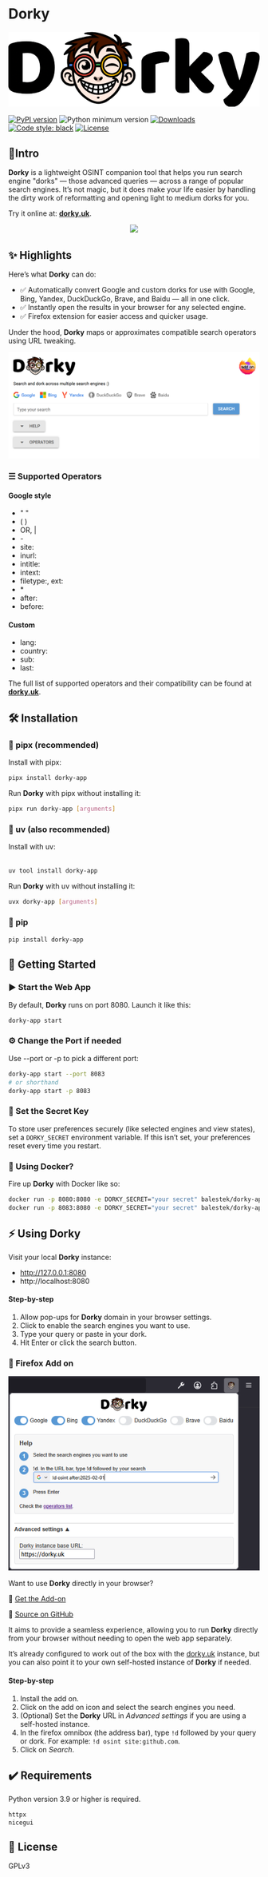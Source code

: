 # Dorky

<p align="center">
  <img src="https://raw.githubusercontent.com/balestek/dorky-app/master/dorky/assets/images/dorky-logo.png">
</p>

[![PyPI version](https://badge.fury.io/py/dorky-app.svg)](https://badge.fury.io/py/dorky-app)
![Python minimum version](https://img.shields.io/badge/Python-3.8%2B-brightgreen)
[![Downloads](https://pepy.tech/badge/dorky-app)](https://pepy.tech/project/dorky-app)
[![Code style: black](https://img.shields.io/badge/code%20style-black-000000.svg)](https://github.com/psf/black)
[![License](https://img.shields.io/github/license/balestek/dorky-app.svg)](https://github.com/balestek/dorky/blob/master/LICENSE)

## 📝Intro
__Dorky__ is a lightweight OSINT companion tool that helps you run search engine "dorks" — those advanced queries — across a range of popular search engines. It’s not magic, but it does make your life easier by handling the dirty work of reformatting and opening light to medium dorks for you.

Try it online at: __[dorky.uk](https://dorky.uk)__.

<p align="center">
  <img src="https://raw.githubusercontent.com/balestek/dorky/master/dorky/assets/images/dorky-screenshot.png">
</p>

## ✨ Highlights

Here’s what __Dorky__ can do:

- ✅ Automatically convert Google and custom dorks for use with Google, Bing, Yandex, DuckDuckGo, Brave, and Baidu — all in one click.  
- ✅ Instantly open the results in your browser for any selected engine.  
- ✅ Firefox extension for easier access and quicker usage.

Under the hood, __Dorky__ maps or approximates compatible search operators using URL tweaking.

<p align="center">
  <img src="https://raw.githubusercontent.com/balestek/dorky-app/master/dorky/assets/images/dorky-screenshot.png">
</p>

### ☰ Supported Operators
#### Google style
- " "
- ( )
- OR, |
- \-
- site:
- inurl:
- intitle:
- intext:
- filetype:, ext:
- \*
- after:
- before:
#### Custom
- lang:
- country:
- sub:
- last:

The full list of supported operators and their compatibility can be found at __[dorky.uk](https://dorky.uk)__.

## 🛠️ Installation

### 🔹 pipx  (recommended)

Install with pipx:

```bash
pipx install dorky-app
```

Run __Dorky__ with pipx without installing it:

```bash
pipx run dorky-app [arguments]
```

### 🔹 uv (also recommended)

Install with uv:

```bash

uv tool install dorky-app
```

Run __Dorky__ with uv without installing it:

```bash
uvx dorky-app [arguments]
```

### 🔹 pip

```bash
pip install dorky-app
```

## 🚀 Getting Started

### ▶️ Start the Web App

By default, __Dorky__ runs on port 8080. Launch it like this:

```bash
dorky-app start
```

### ⚙️ Change the Port if needed

Use --port or -p to pick a different port:

```bash
dorky-app start --port 8083
# or shorthand
dorky-app start -p 8083
```

### 🔐 Set the Secret Key

To store user preferences securely (like selected engines and view states), set a `DORKY_SECRET` environment variable. If this isn’t set, your preferences reset every time you restart.

### 🐳 Using Docker?

Fire up __Dorky__ with Docker like so:

```bash 
docker run -p 8080:8080 -e DORKY_SECRET="your secret" balestek/dorky-app # start dorky on port 8080
docker run -p 8083:8080 -e DORKY_SECRET="your secret" balestek/dorky-app # start dorky on port 8083
```

## ⚡ Using Dorky

Visit your local __Dorky__ instance:

- http://127.0.0.1:8080
- http://localhost:8080

#### Step-by-step

1. Allow pop-ups for __Dorky__ domain in your browser settings.
2. Click to enable the search engines you want to use.
3. Type your query or paste in your dork.
4. Hit Enter or click the search button.

### 🧩 Firefox Add on

<p align="center">
  <img src="https://raw.githubusercontent.com/balestek/dorky-app/master/dorky/assets/images/dorky-addon-popup.png">
</p>

Want to use __Dorky__ directly in your browser?

🔗 [Get the Add-on](https://addons.mozilla.org/en-US/firefox/addon/dorky/)

🔗 [Source on GitHub](https://github.com/balestek/dorky-addon)

It aims to provide a seamless experience, allowing you to run __Dorky__ directly from your browser without needing to open the web app separately.

It’s already configured to work out of the box with the [dorky.uk](https://dorky.uk) instance, but you can also point it to your own self-hosted instance of __Dorky__ if needed.

#### Step-by-step

1. Install the add on.
2. Click on the add on icon and select the search engines you need.
3. (Optional) Set the __Dorky__ URL in _Advanced settings_ if you are using a self-hosted instance.
4. In the firefox omnibox (the address bar), type `!d` followed by your query or dork. For example: `!d osint site:github.com`.
5. Click on _Search_.

## ✔️ Requirements

Python version 3.9 or higher is required.
```
httpx
nicegui
```

## 📄 License
GPLv3
